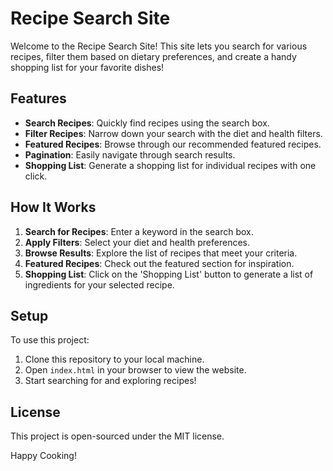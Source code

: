 # Recipe Search Site

Welcome to the Recipe Search Site! This site lets you search for various recipes, filter them based on dietary preferences, and create a handy shopping list for your favorite dishes!

## Features

- **Search Recipes**: Quickly find recipes using the search box.
- **Filter Recipes**: Narrow down your search with the diet and health filters.
- **Featured Recipes**: Browse through our recommended featured recipes.
- **Pagination**: Easily navigate through search results.
- **Shopping List**: Generate a shopping list for individual recipes with one click.

## How It Works

1. **Search for Recipes**: Enter a keyword in the search box.
2. **Apply Filters**: Select your diet and health preferences.
3. **Browse Results**: Explore the list of recipes that meet your criteria.
4. **Featured Recipes**: Check out the featured section for inspiration.
5. **Shopping List**: Click on the 'Shopping List' button to generate a list of ingredients for your selected recipe.

## Setup

To use this project:

1. Clone this repository to your local machine.
2. Open `index.html` in your browser to view the website.
3. Start searching for and exploring recipes!

## License

This project is open-sourced under the MIT license.

Happy Cooking!
